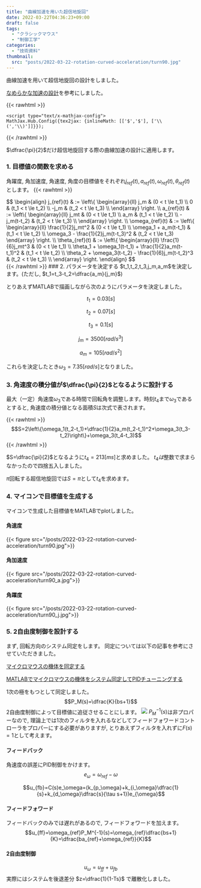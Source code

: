 ```yaml
---
title: "曲線加速を用いた超信地旋回"
date: 2022-03-22T04:36:23+09:00
draft: false
tags:
  - "クラシックマウス"
  - "制御工学"
categories:
  - "技術資料"
thumbnail:
  src: "posts/2022-03-22-rotation-curved-acceleration/turn90.jpg"
---
```


曲線加速を用いて超信地旋回の設計をしました。

<!--more-->

[なめらかな加速の設計](https://www.kerislab.jp/posts/2018-04-29-accel-designer1/)を参考にしました。

{{< rawhtml >}}
<script src="https://cdnjs.cloudflare.com/ajax/libs/mathjax/2.7.4/MathJax.js?config=TeX-AMS-MML_HTMLorMML"></script>
    <script type="text/x-mathjax-config">
    MathJax.Hub.Config({tex2jax: {inlineMath: [['$','$'], ['\\(','\\)']]}});
</script>
{{< /rawhtml >}}



$\dfrac{\pi}{2}$だけ超信地旋回する際の曲線加速の設計に適用します。

### 1. 目標値の関数を求める
角躍度, 角加速度, 角速度, 角度の目標値をそれぞれ$j_{ref}(t), a_{ref}(t), \omega_{ref}(t), \theta_{ref}(t)$ とします。
{{< rawhtml >}}
<div>
$$
\begin{align}
    j_{ref}(t)
     & :=
    \left\{ \begin{array}{ll}
        j_m  & (0 < t \le t_1)         \\
        0    & (t_1 < t \le t_2)         \\
        -j_m & (t_2 < t \le t_3)         \\
    \end{array} \right.
    \\
    a_{ref}(t)
     & :=
    \left\{ \begin{array}{ll}
        j_mt  & (0 < t \le t_1)         \\
        a_m         & (t_1 < t \le t_2)         \\
        -j_m(t-t_2) & (t_2 < t \le t_3)         \\
    \end{array} \right.
    \\
    \omega_{ref}(t)
     & :=
    \left\{ \begin{array}{ll}
        \frac{1}{2}j_mt^2 & (0 < t \le t_1)          \\
        \omega_1 + a_m(t-t_1)              & (t_1 < t \le t_2)          \\
        \omega_3 - \frac{1}{2}j_m(t-t_3)^2 & (t_2 < t \le t_3)  
    \end{array} \right.
    \\
    \theta_{ref}(t)
     & :=
    \left\{ \begin{array}{ll}
\frac{1}{6}j_mt^3 & (0 < t \le t_1)          \\
        \theta_1 + \omega_1(t-t_1) + \frac{1}{2}a_m(t-t_1)^2 & (t_1 < t \le t_2)          \\
        \theta_2 + \omega_3(t-t_2) - \frac{1}{6}j_m(t-t_2)^3 & (t_2 < t \le t_3)          \\
    \end{array} \right.
\end{align}
$$
</div>
{{< /rawhtml >}}
### 2. パラメータを決定する
$t_1,t_2,t_3,j_m,a_m$を決定します。(ただし, $t_1=t_3-t_2=\dfrac{a_m}{j_m}$)

とりあえずMATLABで描画しながら次のようにパラメータを決定しました。

$$t_1=0.03[s]$$

$$t_2=0.07[s]$$

$$t_3=0.1[s]$$

$$j_m=3500[rad/s^3]$$

$$a_m=105[rad/s^2]$$

これらを決定したとき$\omega_3=7.35[rad/s]$となりました。

### 3. 角速度の積分値が$\dfrac{\pi}{2}$となるように設計する
最大（一定）角速度$\omega_3$である時間で回転角を調整します。時刻$t_4$まで$\omega_3$であるとすると, 角速度の積分値となる面積$S$は次式で表されます。

{{< rawhtml >}}
$$S=2\left\{\omega_1(t_2-t_1)+\dfrac{1}{2}a_m(t_2-t_1)^2+\omega_3(t_3-t_2)\right\}+\omega_3(t_4-t_3)$$
{{< /rawhtml >}}

$S=\dfrac{\pi}{2}$となるように$t_4=213[ms]$と求めました。 $t_4は$整数で求まらなかったので四捨五入しました。

$\pi$回転する超信地旋回では$S=\pi$として$t_4$を求めます。

### 4. マイコンで目標値を生成する
マイコンで生成した目標値をMATLABでplotしました。
#### 角速度
{{< figure src="/posts/2022-03-22-rotation-curved-acceleration/turn90.jpg">}}
#### 角加速度
{{< figure src="/posts/2022-03-22-rotation-curved-acceleration/turn90_a.jpg">}}
#### 角躍度
{{< figure src="/posts/2022-03-22-rotation-curved-acceleration/turn90_j.jpg">}}

### 5. 2自由度制御を設計する
まず, 回転方向のシステム同定をします。
同定については以下の記事を参考にさせていただきました。

[マイクロマウスの機体を同定する](http://idken.net/posts/2017-06-02-systemident/)

[MATLABでマイクロマウスの機体をシステム同定してPIDチューニングする](https://blog.oino.li/posts/matlabsystemidentification/)

1次の極をもつとして同定しました。
$$P_M(s)=\dfrac{K}{bs+1}$$
2自由度制御によって目標値に追従させることにします。
![](https://i.imgur.com/ooxfSI4.png)
$P_M^{-1}(s)$は非プロパーなので, 理論上では1次のフィルタを入れるなどしてフィードフォワードコントローラをプロパーにする必要がありますが, とりあえずフィルタを入れずに$F(s)=1$として考えます。
#### フィードバック
角速度の誤差にPID制御をかけます。
$$e_{\omega}=\omega_{ref}-\omega$$

$$u_{fb}=C(s)e_\omega=(k_{p_\omega}+k_{i_\omega}\dfrac{1}{s}+k_{d_\omega}\dfrac{s}{\tau s+1})e_{\omega}$$

#### フィードフォワード
フィードバックのみでは遅れがあるので, フィードフォワードを加えます。
$$u_{ff}=\omega_{ref}P_M^{-1}(s)=\omega_{ref}\dfrac{bs+1}{K}=\dfrac{ba_{ref}+\omega_{ref}}{K}$$

#### 2自由度制御
$$u_{\omega}=u_{ff}+u_{fb}$$
実際にはシステムを後退差分 $z=\dfrac{1}{1-Ts}$ で離散化しました。
<!--
### 6. 実機で実証する
-->
